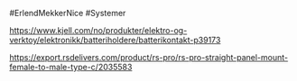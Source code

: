 #ErlendMekkerNice #Systemer

https://www.kjell.com/no/produkter/elektro-og-verktoy/elektronikk/batteriholdere/batterikontakt-p39173

https://export.rsdelivers.com/product/rs-pro/rs-pro-straight-panel-mount-female-to-male-type-c/2035583